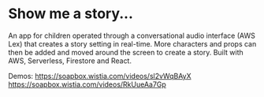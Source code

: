 # Show me a story...

An app for children operated through a conversational audio interface (AWS Lex) that creates a story setting in real-time. More characters and props can then be added and moved around the screen to create a story.
Built with AWS, Serverless, Firestore and React.

Demos: https://soapbox.wistia.com/videos/sl2vWqBAyX
https://soapbox.wistia.com/videos/RkUueAa7Gp
